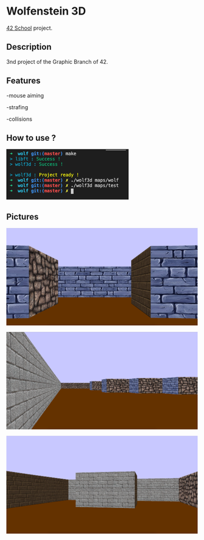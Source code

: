 # Wolfenstein 3D
[42 School](https://www.42.fr/) project.

## Description

3nd project of the Graphic Branch of 42.

## Features

-mouse aiming

-strafing

-collisions

## How to use ?

![](png/how2use.png)

## Pictures

![](png/screen1.png)

![](png/screen2.png)

![](png/screen3.png)
